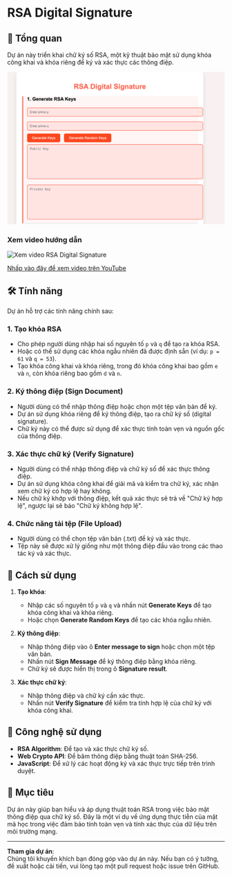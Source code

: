 # RSA Digital Signature

## 🚀 Tổng quan

Dự án này triển khai chữ ký số RSA, một kỹ thuật bảo mật sử dụng khóa công khai và khóa riêng để ký và xác thực các thông điệp.

![Sơ đồ RSA](https://github.com/sjsjsmsmsj/RSA/blob/main/image.png?raw=true)

### Xem video hướng dẫn

![Xem video RSA Digital Signature](https://img.youtube.com/vi/Du6Ooe45JDY/0.jpg)

[Nhấp vào đây để xem video trên YouTube](https://youtu.be/Du6Ooe45JDY)

## 🛠️ Tính năng

Dự án hỗ trợ các tính năng chính sau:

### 1. **Tạo khóa RSA**
   - Cho phép người dùng nhập hai số nguyên tố `p` và `q` để tạo ra khóa RSA.
   - Hoặc có thể sử dụng các khóa ngẫu nhiên đã được định sẵn (ví dụ: `p = 61` và `q = 53`).
   - Tạo khóa công khai và khóa riêng, trong đó khóa công khai bao gồm `e` và `n`, còn khóa riêng bao gồm `d` và `n`.

### 2. **Ký thông điệp (Sign Document)**
   - Người dùng có thể nhập thông điệp hoặc chọn một tệp văn bản để ký.
   - Dự án sử dụng khóa riêng để ký thông điệp, tạo ra chữ ký số (digital signature).
   - Chữ ký này có thể được sử dụng để xác thực tính toàn vẹn và nguồn gốc của thông điệp.

### 3. **Xác thực chữ ký (Verify Signature)**
   - Người dùng có thể nhập thông điệp và chữ ký số để xác thực thông điệp.
   - Dự án sử dụng khóa công khai để giải mã và kiểm tra chữ ký, xác nhận xem chữ ký có hợp lệ hay không.
   - Nếu chữ ký khớp với thông điệp, kết quả xác thực sẽ trả về "Chữ ký hợp lệ", ngược lại sẽ báo "Chữ ký không hợp lệ".

### 4. **Chức năng tải tệp (File Upload)**
   - Người dùng có thể chọn tệp văn bản (.txt) để ký và xác thực.
   - Tệp này sẽ được xử lý giống như một thông điệp đầu vào trong các thao tác ký và xác thực.

## 📜 Cách sử dụng

1. **Tạo khóa**:
   - Nhập các số nguyên tố `p` và `q` và nhấn nút **Generate Keys** để tạo khóa công khai và khóa riêng.
   - Hoặc chọn **Generate Random Keys** để tạo các khóa ngẫu nhiên.

2. **Ký thông điệp**:
   - Nhập thông điệp vào ô **Enter message to sign** hoặc chọn một tệp văn bản.
   - Nhấn nút **Sign Message** để ký thông điệp bằng khóa riêng.
   - Chữ ký sẽ được hiển thị trong ô **Signature result**.

3. **Xác thực chữ ký**:
   - Nhập thông điệp và chữ ký cần xác thực.
   - Nhấn nút **Verify Signature** để kiểm tra tính hợp lệ của chữ ký với khóa công khai.

## 🔐 Công nghệ sử dụng

- **RSA Algorithm**: Để tạo và xác thực chữ ký số.
- **Web Crypto API**: Để băm thông điệp bằng thuật toán SHA-256.
- **JavaScript**: Để xử lý các hoạt động ký và xác thực trực tiếp trên trình duyệt.

## 🎯 Mục tiêu

Dự án này giúp bạn hiểu và áp dụng thuật toán RSA trong việc bảo mật thông điệp qua chữ ký số. Đây là một ví dụ về ứng dụng thực tiễn của mật mã học trong việc đảm bảo tính toàn vẹn và tính xác thực của dữ liệu trên môi trường mạng.

---

**Tham gia dự án**:  
Chúng tôi khuyến khích bạn đóng góp vào dự án này. Nếu bạn có ý tưởng, đề xuất hoặc cải tiến, vui lòng tạo một pull request hoặc issue trên GitHub.

